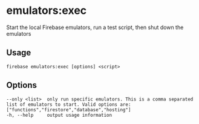 # emulators:exec

Start the local Firebase emulators, run a test script, then shut down the emulators

## Usage
```
firebase emulators:exec [options] <script>
```

## Options
```
--only <list>  only run specific emulators. This is a comma separated list of emulators to start. Valid options are: ["functions","firestore","database","hosting"]
-h, --help     output usage information
```
